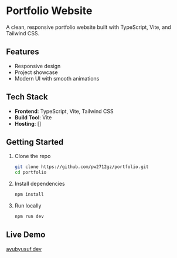 # Portfolio Website

A clean, responsive portfolio website built with TypeScript, Vite, and Tailwind CSS.

## Features
- Responsive design
- Project showcase
- Modern UI with smooth animations

## Tech Stack
- **Frontend**: TypeScript, Vite, Tailwind CSS
- **Build Tool**: Vite
- **Hosting**: []

## Getting Started
1. Clone the repo
   ```bash
   git clone https://github.com/pw2712gz/portfolio.git
   cd portfolio
   ```
2. Install dependencies
   ```bash
   npm install
   ```
3. Run locally
   ```bash
   npm run dev
   ```

## Live Demo
[ayubyusuf.dev](https://ayubyusuf.dev)
